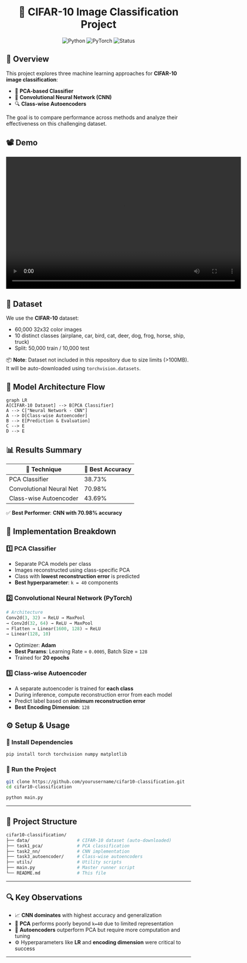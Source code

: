 <div align="center">

  # 🚀 CIFAR-10 Image Classification Project

![Python](https://img.shields.io/badge/Python-3.8+-blue)
![PyTorch](https://img.shields.io/badge/PyTorch-2.0+-red)
![Status](https://img.shields.io/badge/Status-Completed-brightgreen)
</div>

## 🧾 Overview

This project explores three machine learning approaches for **CIFAR-10 image classification**:

- 🎯 **PCA-based Classifier**
- 🧠 **Convolutional Neural Network (CNN)**
- 🔍 **Class-wise Autoencoders**

The goal is to compare performance across methods and analyze their effectiveness on this challenging dataset.

## 📽️ Demo

<video width="640" height="360" controls>
  <source src="video.mp4" type="video/mp4">
  Your browser does not support the video tag.
</video>

## 📁 Dataset

We use the **CIFAR-10** dataset:
- 60,000 32x32 color images
- 10 distinct classes (airplane, car, bird, cat, deer, dog, frog, horse, ship, truck)
- Split: 50,000 train / 10,000 test

📦 **Note**: Dataset not included in this repository due to size limits (>100MB). It will be auto-downloaded using `torchvision.datasets`.


## 🧠 Model Architecture Flow

```mermaid
graph LR
A[CIFAR-10 Dataset] --> B[PCA Classifier]
A --> C["Neural Network - CNN"]
A --> D[Class-wise Autoencoder]
B --> E[Prediction & Evaluation]
C --> E
D --> E
```




## 📊 Results Summary

| 🔬 Technique             | 🎯 Best Accuracy |
|--------------------------|------------------|
| PCA Classifier           | 38.73%           |
| Convolutional Neural Net | 70.98%           |
| Class-wise Autoencoder   | 43.69%           |

✅ **Best Performer**: **CNN with 70.98% accuracy**


## 🔧 Implementation Breakdown

### 1️⃣ PCA Classifier
- Separate PCA models per class  
- Images reconstructed using class-specific PCA  
- Class with **lowest reconstruction error** is predicted  
- **Best hyperparameter**: `k = 40` components


### 2️⃣ Convolutional Neural Network (PyTorch)

```python
# Architecture
Conv2d(3, 32) → ReLU → MaxPool
→ Conv2d(32, 64) → ReLU → MaxPool
→ Flatten → Linear(1600, 128) → ReLU
→ Linear(128, 10)
```

- Optimizer: **Adam**  
- **Best Params**: Learning Rate = `0.0005`, Batch Size = `128`  
- Trained for **20 epochs**


### 3️⃣ Class-wise Autoencoder
- A separate autoencoder is trained for **each class**  
- During inference, compute reconstruction error from each model  
- Predict label based on **minimum reconstruction error**  
- **Best Encoding Dimension**: `128`


## ⚙️ Setup & Usage

### 🔨 Install Dependencies
```bash
pip install torch torchvision numpy matplotlib
```

### 🚀 Run the Project
```bash
git clone https://github.com/yourusername/cifar10-classification.git
cd cifar10-classification

python main.py
```

---

## 📂 Project Structure
```bash
cifar10-classification/
├── data/                  # CIFAR-10 dataset (auto-downloaded)
├── task1_pca/             # PCA classification
├── task2_nn/              # CNN implementation
├── task3_autoencoder/     # Class-wise autoencoders
├── utils/                 # Utility scripts
├── main.py                # Master runner script
└── README.md              # This file
```

---

## 🔍 Key Observations

- 📈 **CNN dominates** with highest accuracy and generalization  
- 🧩 **PCA** performs poorly beyond `k=40` due to limited representation  
- 🧠 **Autoencoders** outperform PCA but require more computation and tuning  
- ⚙️ Hyperparameters like **LR** and **encoding dimension** were critical to success

---








